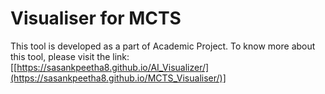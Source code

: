# Visualiser for MCTS
This tool is developed as a part of Academic Project. To know more about this tool, please visit the link: [[https://sasankpeetha8.github.io/AI_Visualizer/](https://sasankpeetha8.github.io/MCTS_Visualiser/)]
